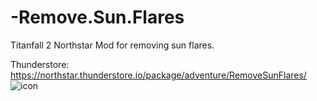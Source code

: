 # -Remove.Sun.Flares
Titanfall 2 Northstar Mod for removing sun flares.

Thunderstore: https://northstar.thunderstore.io/package/adventure/RemoveSunFlares/
  ![icon](https://user-images.githubusercontent.com/99835765/154771213-4ca31f0c-8470-47e3-8db5-806a274cc3f4.png)
